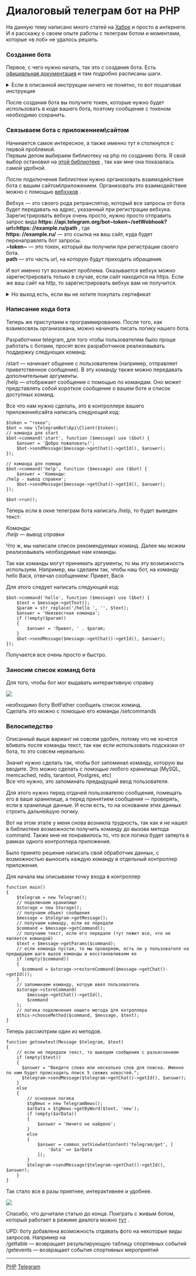 #  Диалоговый телеграм бот на PHP 

На данную тему написано много статей на [Хабре](https://habrahabr.ru/search/?q=telegram+bot#h) и просто в интернете. И я расскажу о своем опыте работы с телеграм ботом и моментами, которые «в лоб» не удалось решить.  
  

### Создание бота

  
Первое, с чего нужно начать, так это с создания бота. Есть [официальная документация](https://core.telegram.org/bots#creating-a-new-bot) и там подробно расписаны шаги.  
  
<details><summary>Если в описанной инструкции ничего не понятно, то вот пошаговая инструкция</summary>



1.  находим в телеграм бота [BotFather](https://telegram.me/BotFather) и добавляем себе в контакт лист
2.  смотрим доступные команды бота с помощью команды /help  
      
     ![](/images/0d1a52b76f2daace56598e77ff5391e9.png)   
    
3.  выбираем /newbot и далее, следуя инструкции, выполняем необходимые действия (следующая картинка взята из google)  
      
     ![](/images/3a7e75698ea221a8d057acda73eb0467.png)   
    

  


</details>
  
После создания бота вы получите токен, которые нужно будет использовать в коде вашего бота, поэтому сообщение с токеном необходимо сохранить.  
  

### Связываем бота с приложением\\сайтом

  
Начинается самое интересное, а также именно тут я столкнулся с первой проблемой.  
Первым делом выбираем библиотеку на php по созданию бота. Я свой выбор остановил на [этой библиотеке](https://github.com/TelegramBot/Api) , так как мне она показалась самой удобной.  
  
После подключения библиотеки нужно организовать взаимодействие бота с вашим сайтом\\приложением. Организовать это взаимодействие можно с помощью [вебхуков](https://core.telegram.org/bots/api#setwebhook) .  
  
Вебхук — это своего рода ретранслятор, который все запросы от бота будет передавать на адрес, указанный при регистрации вебхука. Зарегистрировать вебхук очень просто, нужно просто отправить запрос вида **https: //api.telegram.org/bot~token~/setWebhook?url=https: //example.ru/path** , где  
 **https: //example.ru/** — это ссылка на ваш сайт, куда будет перенаправлять бот запросы.  
 **~token~** — это токен, который вы получили при регистрации своего бота.  
 **path** — это часть url, на которую будут приходить обращения.  
  
И вот именно тут возникает проблема. Оказывается вебхук можно зарегистрировать только в случае, если сайт находится на https. Если же ваш сайт на http, то зарегистрировать вебхук вам не получится.  
  
<details><summary>Но выход есть, если вы не хотите покупать сертификат</summary>

Вы можете воспользоваться сервисом [Let’s Encrypt](https://letsencrypt.org/)   
Переходим в раздел [getting startted](https://letsencrypt.org/getting-started/) и следуем инструкции.  


</details>
  

### Написание кода бота

  
Теперь же приступаем к программированию. После того, как взаимосвязь организована, можно начинать писать логику нашего бота.  
  
Разработчики telegram, для того чтобы пользователям было проще работать с ботами, просят всех разработчиков реализовывать поддержку следующих команд:  
  
/start — начинает общение с пользователем (например, отправляет приветственное сообщение). В эту команду также можно передавать дополнительные аргументы.  
/help — отображает сообщение с помощью по командам. Оно может представлять собой короткое сообщение о вашем боте и список доступных команд.  
  
Все что нам нужно сделать, это в контроллере вашего приложения\\сайта написать следующий код:  
  

```
$token = "токен";
$bot = new \TelegramBot\Api\Client($token);
// команда для start
$bot->command('start', function ($message) use ($bot) {
    $answer = 'Добро пожаловать!';
    $bot->sendMessage($message->getChat()->getId(), $answer);
});

// команда для помощи
$bot->command('help', function ($message) use ($bot) {
    $answer = 'Команды:
/help - вывод справки';
    $bot->sendMessage($message->getChat()->getId(), $answer);
});

$bot->run();

```

  
Теперь если в окне телеграм бота написать /help, то будет выведен текст:  
  
 _Команды:  
/help — вывод справки_   
  
Что ж, мы написали список рекомендуемых команд. Далее мы можем реализовывать необходимые нам команды.  
  
Так как команды могут принимать аргументы, то мы эту возможность используем. Например, мы сделаем так, чтобы наш бот, на команду hello Вася, отвечал сообщением: Привет, Вася.  
  
Для этого следует написать следующий код:  
  

```
$bot->command('hello', function ($message) use ($bot) {
    $text = $message->getText();
    $param = str_replace('/hello ', '', $text);
    $answer = 'Неизвестная команда';
    if (!empty($param))
    {
    	$answer = 'Привет, ' . $param;
    }
    $bot->sendMessage($message->getChat()->getId(), $answer);
});
```

  
Получается все очень просто и быстро.  
  

### Заносим список команд бота

  
Для того, чтобы бот мог выдавать интерактивную справку  
  
 ![](/images/edfcde1a2f32b3f3a2888d1f7f4f8f3f.png)   
  
необходимо боту BotFather сообщить список команд.  
Сделать это можно с помощью его команды /setcommands  
  

### Велосипедство

  
Описанный выше вариант не совсем удобен, потому что не хочется вбивать после команды текст, так как если использовать подсказки от бота, то это совсем нереально.  
  
Значит нужно сделать так, чтобы бот запоминал команду, которую вы вводите. Это можно сделать с помощью любого хранилища (MySQL, memcached, redis, tarantool, Postgres, etc)  
Все что нужно, это запоминать предыдущий ввод пользователя.  
  
Для этого нужно перед отдачей пользователю сообщения, помещать его в ваше хранилище, а перед принятием сообщения — проверять, если в хранилище данные. И если есть, то на основании этих данных строить дальнейшую логику.  
  
Вот на этом этапе у меня снова возникла трудность, так как я не нашел в библиотеке возможности получить команду до вызова метода command. Также мне не понравилось то, что вся логика будет заперта в рамках одного контроллера приложения.  
  
Было принято решение написать свой обработчик данных, с возможностью выносить каждую команду в отдельный контроллер приложения.  
  
Для начала мы описываем точку входа в контроллер  
  

```
function main()
{
	$telegram = new Telegram();
	// подключаем хранилище
	$storage = new Storage();
	// получаем объект сообщения
	$message = $telegram->getMessage();
	// получаем команду, если ее передали
	$command = $message->getCommand();
	// получаем текст, если его передали (тут лежит все, что не является командой)
	$text = $message->getParams($command);
	// если команда пустая, то мы проверяем, есть ли у пользователя на предыдущем шаге вызов команды и восстановливаем ее
	if (empty($command))
	{
	  $command = $storage->restoreCommand($message->getChat()->getId());
	}
	// запоминаем команду, котрую ввел пользователь
	$storage->storeCommand(
	    $message->getChat()->getId(),
	    $command
	);
	// логика подключения нашего метода для котроллера
	$this->chooseMethod($command, $message, $text);
}
```

  
Теперь рассмотрим один из методов.  
  

```
function getnewtext(Message $telegram, $text)
{
	// если не передали текст, то выведем сообщение с разъяснением
	if (empty($text))
	{
	  $answer = "Введите слово или несколько слов для поиска. Именно по ним будет происходить поиск 5 свежих новостей.";
	  $telegram->sendMessage($telegram->getChat()->getId(), $answer);
	}
	else
	{
		// основаня логика
		$tgNews = new TelegramNews();
		$arData = $tgNews->getByWord($text, 'new');
		if (empty($arData))
		{
			$answer = 'Ничего не найдено';
		}
		else
		{
			$answer = common_setViewGetContent('telegram/get', [
			    'data' => $arData
			]);
		}
		$telegram->sendMessage($telegram->getChat()->getId(), $answer);
	}
}
```

  
Так стало все в разы приятнее, интерактивнее и удобнее.  
  
 ![](/images/d2edd2172181d30f9bd66d48396568bb.png)   
  
Спасибо, что дочитали статью до конца. Поиграть с живым ботом, который работает в режиме диалога можно [тут](https://telegram.me/WebInNewsBot) .  
  
UPD: боту добавлена возможность отдавать фото на некоторые виды запросов. Например на  
/gettable — возвращает результирующую таблицу спортивных событий  
/getevents — возвращает события спортивных мероприятий

**********
[PHP](/tags/PHP.md)
[Telegram](/tags/Telegram.md)
